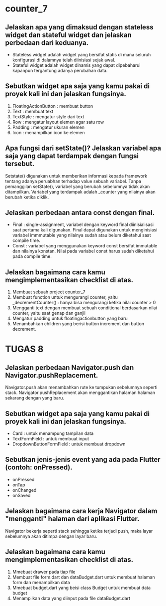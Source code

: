 # counter_7
 
## Jelaskan apa yang dimaksud dengan stateless widget dan stateful widget dan jelaskan perbedaan dari keduanya.
- Stateless widget adalah widget yang bersifat statis di mana seluruh konfigurasi di dalamnya telah diinisiasi sejak awal. 
- Stateful widget adalah widget dinamis yang dapat dipebaharui kapanpun tergantung adanya perubahan data.
 
## Sebutkan widget apa saja yang kamu pakai di proyek kali ini dan jelaskan fungsinya.
1. FloatingActionButton : membuat button
2. Text : membuat text
3. TextStyle : mengatur style dari text
4. Row : mengatur layout elemen agar satu row
5. Padding : mengatur ukuran elemen
6. Icon : menampilkan icon ke elemen

## Apa fungsi dari setState()? Jelaskan variabel apa saja yang dapat terdampak dengan fungsi tersebut.
Setstate() digunakan untuk memberikan informasi kepada framework tentang adanya peruabhan terhadap value sebuah variabel. Tanpa pemanggilan setState(), variabel yang berubah sebelumnya tidak akan ditampilkan. Variabel yang terdampak adalah _counter yang nilainya akan berubah ketika diklik. 

## Jelaskan perbedaan antara const dengan final.
- Final :  single-assignment, variabel dengan keyword final diinisialisasi saat pertama kali digunakan. Final dapat digunakan untuk menginisiasi variabel immmutable yang nilainya sudah atau belum diketahui saat compile time.
- Const : variabel yang menggunakan keyword const bersifat immutable dan nilainya konstan. Nilai pada variabel const harus sudah diketahui pada compile time.

##  Jelaskan bagaimana cara kamu mengimplementasikan checklist di atas.
1. Membuat sebuah project counter_7 
2. Membuat function untuk mengurangi counter, yaitu _decrementCounter() : hanya bisa mengurangi ketika nilai counter > 0
3. Mengganti text dengan membuat sebuah conditional berdasarkan nilai counter, yaitu saat genap dan ganjil
4. Mengatur padding untuk floatingactionbutton yang baru
5. Menambahkan children yang berisi button increment dan button decrement.

# TUGAS 8
## Jelaskan perbedaan Navigator.push dan Navigator.pushReplacement.
Navigator.push akan menambahkan rute ke tumpukan sebelumnya seperti stack. Navigator.pushReplacement akan menggantikan halaman halaman sekarang dengan yang baru.

## Sebutkan widget apa saja yang kamu pakai di proyek kali ini dan jelaskan fungsinya.
- Card : untuk menampung tampilan data
- TextFormField : untuk membuat input
- DropdownButtonFormField : untuk membuat dropdown

## Sebutkan jenis-jenis event yang ada pada Flutter (contoh: onPressed). 
- onPressed 
- onTap 
- onChanged 
- onSaved

## Jelaskan bagaimana cara kerja Navigator dalam "mengganti" halaman dari aplikasi Flutter.
Navigator bekerja seperti stack sehingga ketika terjadi push, maka layar sebelumnya akan ditimpa dengan layar baru.

## Jelaskan bagaimana cara kamu mengimplementasikan checklist di atas.
1. Mmebuat drawer pada tiap file 
2. Membuat file form.dart dan dataBudget.dart untuk membuat halaman form dan menampilkan data
3. Mmebuat budget.dart yang beisi class Budget untuk membuat data budget
5. Menampilkan data yang diinput pada file dataBudget.dart